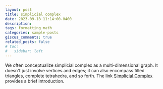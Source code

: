 ```yaml
---
layout: post
title: simplicial complex
date: 2023-09-18 11:14:00-0400
description: 
tags: formatting math
categories: sample-posts
giscus_comments: true
related_posts: false
# toc:
#   sidebar: left
---
```


We often conceptualize simplicial complex as a multi-dimensional graph. It doesn't just involve vertices and edges; it can also encompass filled triangles, complete tetrahedra, and so forth. The link <a href="../../../assets/pdf/simplicial.pdf">Simplicial Complex</a> provides a brief introduction.